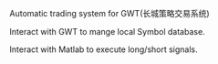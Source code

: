 Automatic trading system for GWT(长城策略交易系统)

Interact with GWT to mange local Symbol database.

Interact with Matlab to execute long/short signals.